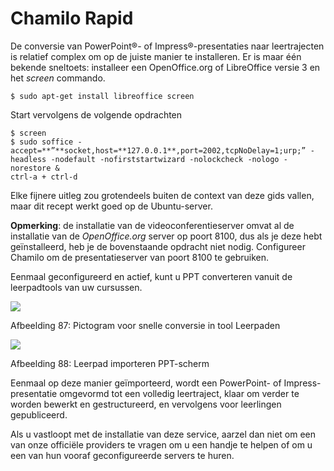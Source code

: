 # Chamilo Rapid

De conversie van PowerPoint®- of Impress®-presentaties naar leertrajecten is relatief complex om op de juiste manier te installeren. Er is maar één bekende sneltoets: installeer een OpenOffice.org of LibreOffice versie 3 en het _screen_ commando.

`$ sudo apt-get install libreoffice screen`

Start vervolgens de volgende opdrachten

```
$ screen
$ sudo soffice -accept=**”**socket,host=**127.0.0.1**,port=2002,tcpNoDelay=1;urp;” -headless -nodefault -nofirststartwizard -nolockcheck -nologo -norestore &
ctrl-a + ctrl-d
```

Elke fijnere uitleg zou grotendeels buiten de context van deze gids vallen, maar dit recept werkt goed op de Ubuntu-server.

**Opmerking**: de installatie van de videoconferentieserver omvat al de installatie van de _OpenOffice.org_ server op poort 8100, dus als je deze hebt geïnstalleerd, heb je de bovenstaande opdracht niet nodig. Configureer Chamilo om de presentatieserver van poort 8100 te gebruiken.

Eenmaal geconfigureerd en actief, kunt u PPT converteren vanuit de leerpadtools van uw cursussen.

![](../../.gitbook/assets/images66.png)

Afbeelding 87: Pictogram voor snelle conversie in tool Leerpaden

![](../../.gitbook/assets/images67.png)

Afbeelding 88: Leerpad importeren PPT-scherm

Eenmaal op deze manier geïmporteerd, wordt een PowerPoint- of Impress-presentatie omgevormd tot een volledig leertraject, klaar om verder te worden bewerkt en gestructureerd, en vervolgens voor leerlingen gepubliceerd.

Als u vastloopt met de installatie van deze service, aarzel dan niet om een van onze officiële providers te vragen om u een handje te helpen of om u een van hun vooraf geconfigureerde servers te huren.
